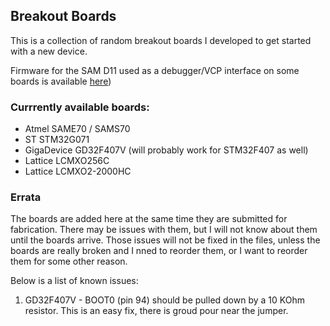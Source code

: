 ## Breakout Boards

This is a collection of random breakout boards I developed to get started with a new device.

Firmware for the SAM D11 used as a debugger/VCP interface on some boards is available [here](https://github.com/ataradov/free-dap))

### Currrently available boards:

* Atmel SAME70 / SAMS70
* ST STM32G071
* GigaDevice GD32F407V (will probably work for STM32F407 as well)
* Lattice LCMXO256C
* Lattice LCMXO2-2000HC

### Errata

The boards are added here at the same time they are submitted for fabrication. There may be issues with them,
but I will not know about them until the boards arrive. Those issues will not be fixed in the files, unless
the boards are really broken and I nned to reorder them, or I want to reorder them for some other reason.

Below is a list of known issues:
1. GD32F407V - BOOT0 (pin 94) should be pulled down by a 10 KOhm resistor. This is an easy fix, there is groud pour near the jumper.



